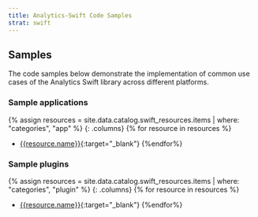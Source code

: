 ```yaml
---
title: Analytics-Swift Code Samples
strat: swift
---
```


## Samples
The code samples below demonstrate the implementation of common use cases of the Analytics Swift library across different platforms. 

### Sample applications
{% assign resources = site.data.catalog.swift_resources.items | where: "categories", "app" %}
{: .columns}
{% for resource in resources %}
- [{{resource.name}}]({{resource.url}}){:target="_blank"}
{%endfor%}

### Sample plugins 
{% assign resources = site.data.catalog.swift_resources.items | where: "categories", "plugin" %}
{: .columns}
{% for resource in resources %}
- [{{resource.name}}]({{resource.url}}){:target="_blank"}
{%endfor%}